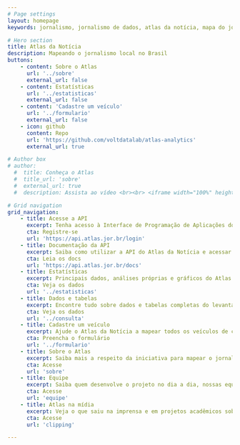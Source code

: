 ```yaml
---
# Page settings
layout: homepage
keywords: jornalismo, jornalismo de dados, atlas da notícia, mapa do jornalismo, transparência

# Hero section
title: Atlas da Notícia
description: Mapeando o jornalismo local no Brasil
buttons:
    - content: Sobre o Atlas
      url: '../sobre'
      external_url: false
    - content: Estatísticas
      url: '../estatisticas'
      external_url: false
    - content: 'Cadastre um veículo'
      url: '../formulario'
      external_url: false
    - icon: github
      content: Repo
      url: 'https://github.com/voltdatalab/atlas-analytics'
      external_url: true

# Author box
# author:
  #  title: Conheça o Atlas
  #  title_url: 'sobre'
  #  external_url: true
  #  description: Assista ao vídeo <br><br> <iframe width="100%" height="160" src="https://www.youtube.com/embed/dVYrf29Qsdc?rel=0" frameborder="0" allow="autoplay; encrypted-media" allowfullscreen></iframe>

# Grid navigation
grid_navigation:
    - title: Acesse a API
      excerpt: Tenha acesso à Interface de Programação de Aplicações do Atlas da Notícia
      cta: Registre-se
      url: 'https://api.atlas.jor.br/login'
    - title: Documentação da API
      excerpt: Saiba como utilizar a API do Atlas da Notícia e acessar os dados diretamente
      cta: Leia os docs
      url: 'https://api.atlas.jor.br/docs'
    - title: Estatísticas
      excerpt: Principais dados, análises próprias e gráficos do Atlas da Notícia
      cta: Veja os dados
      url: '../estatisticas'
    - title: Dados e tabelas
      excerpt: Encontre tudo sobre dados e tabelas completas do levantamento do Atlas da Notícia
      cta: Veja os dados
      url: '../consulta'
    - title: Cadastre um veículo
      excerpt: Ajude o Atlas da Notícia a mapear todos os veículos de comunicação do Brasil e construir uma base para melhorarmos o conhecimento sobre o jornalismo local. Inclui fechamentos.
      cta: Preencha o formulário
      url: '../formulario'
    - title: Sobre o Atlas
      excerpt: Saiba mais a respeito da iniciativa para mapear o jornalismo no Brasil
      cta: Acesse
      url: 'sobre'
    - title: Equipe
      excerpt: Saiba quem desenvolve o projeto no dia a dia, nossas equipes institucionais, de desenvolvimento e de pesquisa
      cta: Acesse
      url: 'equipe'
    - title: Atlas na mídia
      excerpt: Veja o que saiu na imprensa e em projetos acadêmicos sobre o Atlas da Notícia
      cta: Acesse
      url: 'clipping'

---
```

